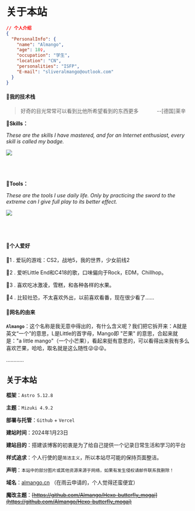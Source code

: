 # 关于本站
<!-- 
This website is built with the **Astro** framework using the [Mizuki](https://github.com/matsuzaka-yuki/mizuki) theme.

::github{repo="matsuzaka-yuki/Mizuki"} -->
```json
// 个人介绍
{
  "PersonalInfo": {
    "name": "Almango",
    "age": 18♀,
    "occupation": "学生",
    "location": "CN",
    "personalities": "ISFP",
    "E-mail": "sliveralmango@outlook.com"
  }
}
```
<!-- >赛博旅人你们好OwO，我叫啊芒果（Almango）
>
>是个爱躺平，游手好闲，整日沉浸在幻想的废物大学生。
>
>绎眼丁真鉴定为：<span><a href="https://www.16personalities.com/ch/isfp-%E4%BA%BA%E6%A0%BC">ISFP-T</a></span>人格
> -->

#### 🎯我的技术栈
>好奇的目光常常可以看到比他所希望看到的东西更多   &emsp;&emsp;&emsp;             --[德国]莱辛


<b>🥝Skills：</b>

*These are the skills I have mastered, and for an Internet enthusiast, every skill is called my badge.*

<img src="http://testingcf.jsdelivr.net/gh/Almango/Blog_imgbed@main/about/skill.svg" style="float: left; margin-right: 10px;" /><br><br><br><br>
                                                                                     
                                                                                           
<b>🥝Tools：</b>

*These are the tools I use daily life. Only by practicing the sword to the extreme can I give full play to its better effect.*

<img src="http://testingcf.jsdelivr.net/gh/Almango/Blog_imgbed@main/about/tool.svg" style="float: left; margin-right: 10px;" /><br><br><br><br>
                                                                           


#### 🎸个人爱好

🥝1 . 爱玩的游戏：CS2，战地5，我的世界，少女前线2

🎵2 . 爱听Little End和C418的歌，口味偏向于Rock，EDM，Chillhop。

🍕3 . 喜欢吃冰激凌，雪糕，和各种各样的水果。

🎈4 . 比较社恐，不太喜欢外出，以前喜欢看番，现在很少看了......



#### 🍚网名的由来

**`Almango`**：这个名称是我无意中得出的，有什么含义呢？我们把它拆开来：A就是英文“一个”的意思，L是Little的首字母，Mango即 "芒果" 的意思，合起来就是："a little mango"（一个小芒果），看起来挺有意思的，可以看得出来我有多么喜欢芒果，哈哈，取名就是这么随性😜😜😜。

…………

## 关于本站

**框架**：`Astro 5.12.8`

<!-- 3.3, 3.4, 3.5.2, 3.4, 4.0, 4.3, 4.6, 4.9.2-->

**主题**：`Mizuki 4.9.2`

**部署与托管**：`Github` + `Vercel`

**建站时间**：2024年1月23日

**建站目的**：搭建该博客的初衷是为了给自己提供一个记录日常生活和学习的平台

**样式追求**：个人行使的是`简洁主义`，所以本站尽可能的保持页面整洁。
<!-- 【样式灵感来源：[贰猹の小窝](https://noionion.top/)】 -->
**声明**：`本站中的部分图片或其他资源来源于网络，如果有发生侵权请邮件联系我删除！`

**域名**：[almango.cn](almango.cn) （在雨云申请的，个人觉得还蛮便宜）

**魔改主题**：<del>[https://github.com/Almango/Hexo-butterfly_mogai](https://github.com/Almango/Hexo-butterfly_mogai)</del>


<!-- ::github{repo="matsuzaka-yuki/Mizuki"} -->